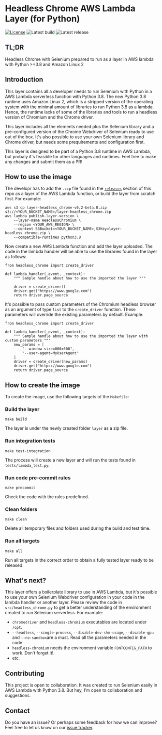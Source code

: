 # Headless Chrome AWS Lambda Layer (for Python)
[![License](https://img.shields.io/badge/License-Apache%202.0-blue.svg)](https://opensource.org/licenses/Apache-2.0)
![Latest build](https://github.com/diegoparrilla/headless-chrome-aws-lambda-layer/actions/workflows/build.yml/badge.svg)
![Latest release](https://github.com/diegoparrilla/headless-chrome-aws-lambda-layer/actions/workflows/publish.yml/badge.svg?)

## TL;DR
Headless Chrome with Selenium prepared to run as a layer in AWS lambda with Python >=3.8 and Amazon Linux 2

## Introduction

This layer contains all a developer needs to run Selenium with Python in a AWS Lambda serverless function with Python 3.8. The new Python 3.8 runtime uses Amazon Linux 2, which is a stripped
 version of the operating system with the minimal amount of libraries to run Python 3.8 as a lambda. Hence, the runtime lacks of some of the libraries and tools to run a headless version of Chromium and the Chrome driver.

This layer includes all the elements needed plus the Selenium library and a pre-configured version of the Chrome Webdriver of Selenium ready to use out of the box. It's also possible to use your own Selenium library and Chrome driver, but needs some prequirements and configuration first.

This layer is designed to be part of a Python 3.8 runtime in AWS Lambda, but probaly it's feasible for other languages and runtimes. Feel free to make any changes and submit them as a PR!

## How to use the image

The developr has to add the `.zip` file found in the [`releases`](https://github.com/diegoparrilla/headless-chrome-aws-lambda-layer/releases) section of this repo as a layer of the AWS Lambda function, or build the layer from scratch first. For example:

```
aws s3 cp layer-headless_chrome-v0.2-beta.0.zip s3://<YOUR_BUCKET_NAME>/layer-headless_chrome.zip
aws lambda publish-layer-version \
    --layer-name HeadlessChromium \
    --region <YOUR_AWS_REGION> \
    --content S3Bucket=<YOUR_BUCKET_NAME>,S3Key=layer-headless_chrome.zip \
    --compatible-runtimes python3.8
```

Now create a new AWS Lambda function and add the layer uploaded. The code in the lambda handler will be able to use the libraries found in the layer as follows:
```
from headless_chrome import create_driver

def lambda_handler(_event, _context):
    """ Sample handle about how to use the imported the layer """

    driver = create_driver()
    driver.get("https://www.google.com")
    return driver.page_source
```

It's possible to pass custom parameters of the Chromium headless browser as an argument of type `list` to the `create_driver` function. These parameters will override the existing parameters by default. Example:
```
from headless_chrome import create_driver

def lambda_handler(_event, _context):
    """ Sample handle about how to use the imported the layer with custom parameters """
    new_params = [
        "--window-size=800x600",
        "--user-agent=MyUserAgent"
    ]
    driver = create_driver(new_params)
    driver.get("https://www.google.com")
    return driver.page_source
```

## How to create the image

To create the image, use the following targets of the `Makefile`:

### Build the layer

```
make build
```

The layer is under the newly created folder `layer` as a zip file.

### Run integration tests

```
make test-integration
```

The process will create a new layer and will run the tests found in `tests/lambda_test.py`.

### Run code pre-commit rules

```
make precommit
```

Check the code with the rules predefined.

### Clean folders

```
make clean
```

Delete all temporary files and folders used during the build and test time.

### Run all targets

```
make all
```

Run all targets in the correct order to obtain a fully tested layer ready to be released.


## What's next?

This layer offers a boilerplate library to use in AWS Lambda, but it's possible to use your own Selenium Webdriver configuration in your code in the lambda handler or another layer. Please review the code in `src/headless_chrome.py` to get a better understanding of the environment created to run Selenium serverless. For example:

- `chromedriver` and `headless-chromium` executables are located under `/opt`.
- `--headless`, `--single-process`, `--disable-dev-shm-usage`, `--disable-gpu` and `--no-sandbox`are a must. Read all the parameters needed in the code.
- `headless-chromium` needs the environment variable `FONTCONFIG_PATH` to work. Don't forget it!.
- etc.

## Contributing

This project is open to collaboration. It was created to run Selenium easily in AWS Lambda with Python 3.8. But hey, I'm open to collaboration and suggestions.


## Contact

Do you have an issue? Or perhaps some feedback for how we can improve? Feel free to let us know on
our [issue tracker](https://github.com/diegoparrilla/headless-chrome-aws-lambda-layer).
